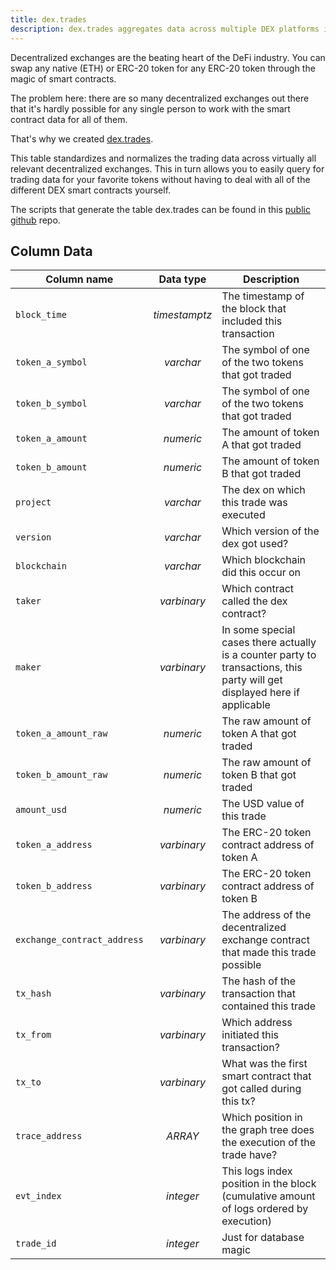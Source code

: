 ```yaml
---
title: dex.trades
description: dex.trades aggregates data across multiple DEX platforms into one simple table.
---
```


Decentralized exchanges are the beating heart of the DeFi industry. You can swap any native (ETH) or ERC-20 token for any ERC-20 token through the magic of smart contracts.

The problem here: there are so many decentralized exchanges out there that it's hardly possible for any single person to work with the smart contract data for all of them.

That's why we created [dex.trades](https://dune.com/spellbook#!/model/model.spellbook.dex_trades).

This table standardizes and normalizes the trading data across virtually all relevant decentralized exchanges. This in turn allows you to easily query for trading data for your favorite tokens without having to deal with all of the different DEX smart contracts yourself.

The scripts that generate the table dex.trades can be found in this [public github](https://github.com/duneanalytics/spellbook/tree/main/models/dex) repo.

## Column Data

| Column name | Data type | Description |
| - | :-: | - |
| `block_time` | _timestamptz_ | The timestamp of the block that included this transaction |
| `token_a_symbol` | _varchar_ | The symbol of one of the two tokens that got traded |
| `token_b_symbol` | _varchar_ | The symbol of one of the two tokens that got traded |
| `token_a_amount` | _numeric_ | The amount of token A that got traded |
| `token_b_amount` | _numeric_ | The amount of token B that got traded |
| `project` | _varchar_ | The dex on which this trade was executed |
| `version` | _varchar_ | Which version of the dex got used? |
| `blockchain` | _varchar_ | Which blockchain did this occur on |
| `taker` | _varbinary_ | Which contract called the dex contract? |
| `maker` | _varbinary_ | In some special cases there actually is a counter party to transactions, this party will get displayed here if applicable |
| `token_a_amount_raw` | _numeric_ | The raw amount of token A that got traded |
| `token_b_amount_raw` | _numeric_ | The raw amount of token B that got traded |
| `amount_usd` | _numeric_ | The USD value of this trade |
| `token_a_address` | _varbinary_ | The ERC-20 token contract address of token A |
| `token_b_address` | _varbinary_ | The ERC-20 token contract address of token B |
| `exchange_contract_address` | _varbinary_ | The address of the decentralized exchange contract that made this trade possible |
| `tx_hash` | _varbinary_ | The hash of the transaction that contained this trade |
| `tx_from` | _varbinary_ | Which address initiated this transaction? |
| `tx_to` | _varbinary_ | What was the first smart contract that got called during this tx? |
| `trace_address` | _ARRAY_ | Which position in the graph tree does the execution of the trade have? |
| `evt_index` | _integer_ | This logs index position in the block (cumulative amount of logs ordered by execution) |
| `trade_id` | _integer_ | Just for database magic |
